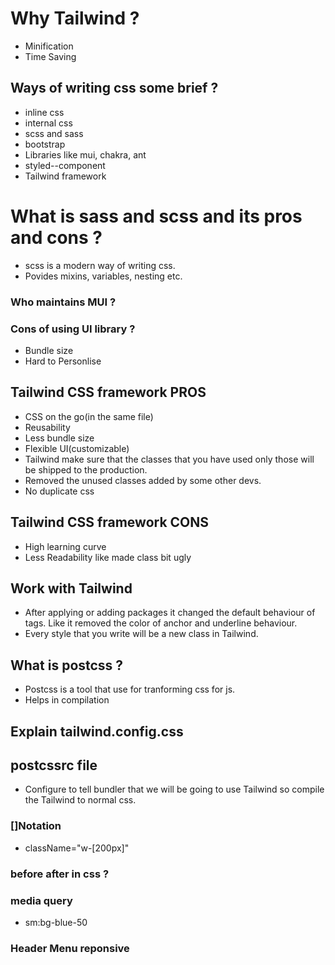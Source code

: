 # Why Tailwind ?
- Minification
- Time Saving

## Ways of writing css some brief ?
- inline css
- internal css 
- scss and sass
- bootstrap
- Libraries like mui, chakra, ant
- styled--component
- Tailwind framework

# What is sass and scss and its pros and cons ?
- scss is a modern way of writing css.
- Povides mixins, variables, nesting etc.

### Who maintains MUI ?

### Cons of using UI library ?
- Bundle size
- Hard to Personlise
  
## Tailwind CSS framework PROS
- CSS on the go(in the same file)
- Reusability
- Less bundle size
- Flexible UI(customizable)
- Tailwind make sure that the classes that you have used only those will be shipped to the production.
- Removed the unused classes added by some other devs. 
- No duplicate css

## Tailwind CSS framework CONS
- High learning curve
- Less Readability like made class bit ugly
  
## Work with Tailwind
- After applying or adding packages it changed the default behaviour of tags. Like it removed the color of anchor and underline behaviour.
- Every style that you write will be a new class in Tailwind.
  
## What is postcss ?
- Postcss is a tool that use for tranforming css for js.
- Helps in compilation

## Explain tailwind.config.css 

## postcssrc file 
- Configure to tell bundler that we will be going to use Tailwind so compile the Tailwind to normal css. 

### []Notation
- className="w-[200px]"

### before after in css ?

### media query
- sm:bg-blue-50

### Header Menu reponsive